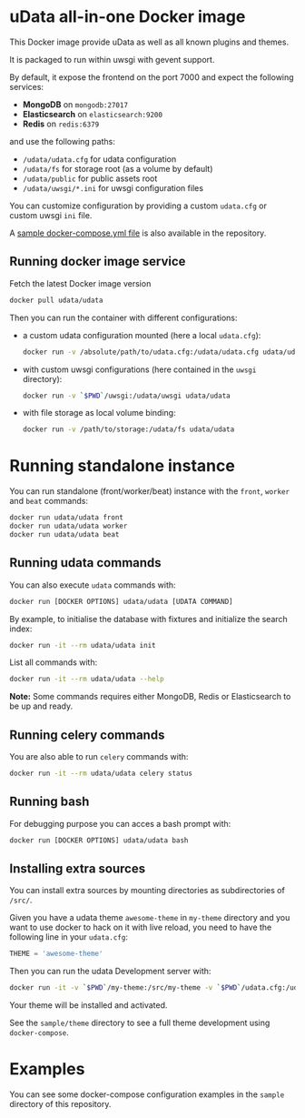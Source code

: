 # uData all-in-one Docker image

This Docker image provide uData as well as all known plugins and themes.

It is packaged to run within uwsgi with gevent support.

By default, it expose the frontend on the port 7000 and expect the following services:

* **MongoDB** on `mongodb:27017`
* **Elasticsearch** on `elasticsearch:9200`
* **Redis** on `redis:6379`

and use the following paths:

* `/udata/udata.cfg` for udata configuration
* `/udata/fs` for storage root (as a volume by default)
* `/udata/public` for public assets root
* `/udata/uwsgi/*.ini` for uwsgi configuration files

You can customize configuration by providing a custom `udata.cfg` or custom uwsgi `ini` file.

A [sample docker-compose.yml file](https://github.com/opendatateam/docker-udata/blob/master/docker-compose.yml)
is also available in the repository.

## Running docker image service

Fetch the latest Docker image version

```bash
docker pull udata/udata
```

Then you can run the container with different configurations:

* a custom udata configuration mounted (here a local `udata.cfg`):

    ```bash
    docker run -v /absolute/path/to/udata.cfg:/udata/udata.cfg udata/udata
    ```

* with custom uwsgi configurations (here contained in the `uwsgi` directory):

    ```bash
    docker run -v `$PWD`/uwsgi:/udata/uwsgi udata/udata
    ```

* with file storage as local volume binding:

    ```bash
    docker run -v /path/to/storage:/udata/fs udata/udata
    ```

# Running standalone instance

You can run standalone (front/worker/beat) instance with the `front`, `worker` and `beat` commands:

```bash
docker run udata/udata front
docker run udata/udata worker
docker run udata/udata beat
```

## Running udata commands

You can also execute `udata` commands with:

```bash
docker run [DOCKER OPTIONS] udata/udata [UDATA COMMAND]
```

By example, to initialise the database with fixtures and initialize the search index:

```bash
docker run -it --rm udata/udata init
```

List all commands with:

```bash
docker run -it --rm udata/udata --help
```

**Note:** Some commands requires either MongoDB, Redis or Elasticsearch to be up and ready.

## Running celery commands

You are also able to run `celery` commands with:

```bash
docker run -it --rm udata/udata celery status
```

## Running bash

For debugging purpose you can acces a bash prompt with:

```bash
docker run [DOCKER OPTIONS] udata/udata bash
```

## Installing extra sources

You can install extra sources by mounting directories as subdirectories of `/src/`.

Given you have a udata theme `awesome-theme` in `my-theme` directory
and you want to use docker to hack on it with live reload,
you need to have the following line in your `udata.cfg`:

```python
THEME = 'awesome-theme'
```

Then you can run the udata Development server with:

```bash
docker run -it -v `$PWD`/my-theme:/src/my-theme -v `$PWD`/udata.cfg:/udata/udata.cfg --rm udata/udata serve
```
Your theme will be installed and activated.

See the `sample/theme` directory to see a full theme development using `docker-compose`.

# Examples

You can see some docker-compose configuration examples in the `sample` directory of this repository.
